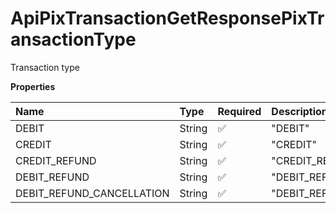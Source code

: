 # ApiPixTransactionGetResponsePixTransactionType

Transaction type

**Properties**

| Name                      | Type   | Required | Description                 |
| :------------------------ | :----- | :------- | :-------------------------- |
| DEBIT                     | String | ✅       | "DEBIT"                     |
| CREDIT                    | String | ✅       | "CREDIT"                    |
| CREDIT_REFUND             | String | ✅       | "CREDIT_REFUND"             |
| DEBIT_REFUND              | String | ✅       | "DEBIT_REFUND"              |
| DEBIT_REFUND_CANCELLATION | String | ✅       | "DEBIT_REFUND_CANCELLATION" |

<!-- This file was generated by liblab | https://liblab.com/ -->
